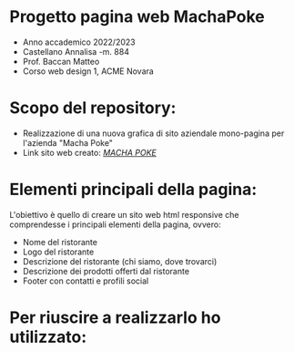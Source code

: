 # Progetto pagina web MachaPoke

* Anno accademico 2022/2023
* Castellano Annalisa -m. 884
* Prof. Baccan Matteo
* Corso web design 1, ACME Novara


# Scopo del repository:

* Realizzazione di una nuova grafica di sito aziendale mono-pagina per l'azienda "Macha Poke"
* Link sito web creato: _[MACHA POKE](https://macha-poke.netlify.app)_


# Elementi principali della pagina:

   L'obiettivo è quello di creare un sito web html responsive che comprendesse i principali elementi della pagina, ovvero:


* Nome del ristorante
* Logo del ristorante
* Descrizione del ristorante (chi siamo, dove trovarci)
* Descrizione dei prodotti offerti dal ristorante
* Footer con contatti e profili social 


# Per riuscire a realizzarlo ho utilizzato:

